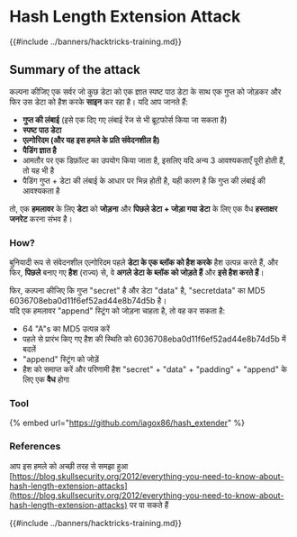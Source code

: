 # Hash Length Extension Attack

{{#include ../banners/hacktricks-training.md}}

## Summary of the attack

कल्पना कीजिए एक सर्वर जो कुछ डेटा को एक ज्ञात स्पष्ट पाठ डेटा के साथ एक गुप्त को जोड़कर और फिर उस डेटा को हैश करके **साइन** कर रहा है। यदि आप जानते हैं:

- **गुप्त की लंबाई** (इसे एक दिए गए लंबाई रेंज से भी ब्रूटफोर्स किया जा सकता है)
- **स्पष्ट पाठ डेटा**
- **एल्गोरिदम (और यह इस हमले के प्रति संवेदनशील है)**
- **पैडिंग ज्ञात है**
- आमतौर पर एक डिफ़ॉल्ट का उपयोग किया जाता है, इसलिए यदि अन्य 3 आवश्यकताएँ पूरी होती हैं, तो यह भी है
- पैडिंग गुप्त + डेटा की लंबाई के आधार पर भिन्न होती है, यही कारण है कि गुप्त की लंबाई की आवश्यकता है

तो, एक **हमलावर** के लिए **डेटा** को **जोड़ना** और **पिछले डेटा + जोड़ा गया डेटा** के लिए एक वैध **हस्ताक्षर** **जनरेट** करना संभव है।

### How?

बुनियादी रूप से संवेदनशील एल्गोरिदम पहले **डेटा के एक ब्लॉक को हैश करके** हैश उत्पन्न करते हैं, और फिर, **पिछले** बनाए गए **हैश** (राज्य) से, वे **अगले डेटा के ब्लॉक को जोड़ते हैं** और **इसे हैश करते हैं**।

फिर, कल्पना कीजिए कि गुप्त "secret" है और डेटा "data" है, "secretdata" का MD5 6036708eba0d11f6ef52ad44e8b74d5b है।\
यदि एक हमलावर "append" स्ट्रिंग को जोड़ना चाहता है, तो वह कर सकता है:

- 64 "A"s का MD5 उत्पन्न करें
- पहले से प्रारंभ किए गए हैश की स्थिति को 6036708eba0d11f6ef52ad44e8b74d5b में बदलें
- "append" स्ट्रिंग को जोड़ें
- हैश को समाप्त करें और परिणामी हैश "secret" + "data" + "padding" + "append" के लिए एक **वैध** होगा

### **Tool**

{% embed url="https://github.com/iagox86/hash_extender" %}

### References

आप इस हमले को अच्छी तरह से समझा हुआ [https://blog.skullsecurity.org/2012/everything-you-need-to-know-about-hash-length-extension-attacks](https://blog.skullsecurity.org/2012/everything-you-need-to-know-about-hash-length-extension-attacks) पर पा सकते हैं

{{#include ../banners/hacktricks-training.md}}
